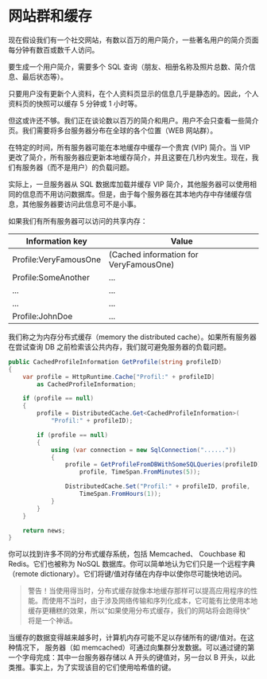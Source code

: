 # 网站群和缓存

现在假设我们有一个社交网站，有数以百万的用户简介，一些著名用户的简介页面每分钟有数百或数千人访问。

要生成一个用户简介，需要多个 SQL 查询（朋友、相册名称及照片总数、简介信息、最后状态等）。

只要用户没有更新个人资料，在个人资料页显示的信息几乎是静态的。因此，个人资料页的快照可以缓存 5 分钟或 1 小时等。

但这或许还不够。我们正在谈论数以百万的简介和用户。用户不会只查看一些简介页。我们需要将多台服务器分布在全球的各个位置（WEB 网站群）。

在特定的时间，所有服务器可能在本地缓存中缓存一个贵宾 (VIP) 简介。当 VIP 更改了简介，所有服务器应更新本地缓存简介，并且这要在几秒内发生。现在，我们有服务器（而不是用户）的负载问题。

实际上，一旦服务器从 SQL 数据库加载并缓存 VIP 简介，其他服务器可以使用相同的信息而不用访问数据库。但是，由于每个服务器在其本地内存中存储缓存信息，其他服务器要访问此信息可不是小事。

如果我们有所有服务器可以访问的共享内存：

Information key          |Value
-------------------------|--------------------------------------
Profile:VeryFamousOne    |(Cached information for VeryFamousOne)
Profile:SomeAnother      |...
...                      |...
...                      |...
Profile:JohnDoe          |...

我们称之为内存分布式缓存（memory the distributed cache）。如果所有服务器在尝试查询 DB 之前检索该公共内存，我们就可避免服务器的负载问题。


```cs
public CachedProfileInformation GetProfile(string profileID)
{
    var profile = HttpRuntime.Cache["Profil:" + profileID]
        as CachedProfileInformation;

    if (profile == null)
    {
        profile = DistributedCache.Get<CachedProfileInformation>(
            "Profil:" + profileID);

        if (profile == null)
        {
            using (var connection = new SqlConnection("......"))
            {
                profile = GetProfileFromDBWithSomeSQLQueries(profileID)
                    profile, TimeSpan.FromMinutes(5));

                DistributedCache.Set("Profil:" + profileID, profile,
	                TimeSpan.FromHours(1));
            }
        }
    }

    return news;
}
```

你可以找到许多不同的分布式缓存系统，包括 Memcached、 Couchbase 和 Redis。它们也被称为 NoSQL 数据库。你可以简单地认为它们只是一个远程字典（remote dictionary）。它们将键/值对存储在内存中以使你尽可能快地访问。

> 警告！当使用得当时，分布式缓存就像本地缓存那样可以提高应用程序的性能。而使用不当时，由于涉及网络传输和序列化成本，它可能有比使用本地缓存更糟糕的效果，所以“如果使用分布式缓存，我们的网站将会跑得快” 将是一个神话。

当缓存的数据变得越来越多时，计算机内存可能不足以存储所有的键/值对。在这种情况下， 服务器（如 memcached）可通过向集群分发数据。可以通过键的第一个字母完成：其中一台服务器存储以 A 开头的键值对，另一台以 B 开头，以此类推。事实上，为了实现该目的它们使用哈希值的键。
